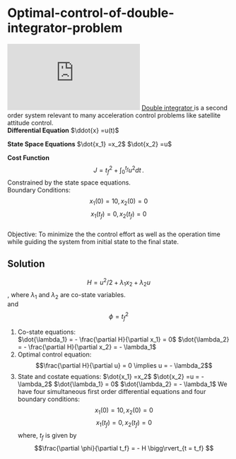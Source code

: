 # Optimal-control-of-double-integrator-problem
![equation](http://www.sciweavers.org/tex2img.php?eq=1%2Bsin%28mc%5E2%29&bc=White&fc=Black&im=jpg&fs=12&ff=arev&edit=)
[Double integrator ](https://en.wikipedia.org/wiki/Double_integrator) is a second order system relevant to many acceleration control problems like satellite attitude control. <br>
**Differential Equation**
$\ddot{x} =u(t)$

**State Space Equations**
$\dot{x_1} =x_2$
$\dot{x_2} =u$

**Cost Function**
$$
J = t_f ^2 + \int_0^{t_f}  u^{2}dt\,.
$$
Constrained by the state space equations.<br>
Boundary Conditions: <br>
$$x_1(0) = 10, x_2(0) = 0 $$
$$x_1 (t_f)  = 0, x_2(t_f) = 0 $$
<br> Objective: To minimize the the control effort as well as the operation time while guiding the system from initial state to the final state.
<br>
## Solution
$$H = u^2/2 + \lambda_1 x_2 + \lambda_2 u $$, where $\lambda_1$ and $\lambda_2$ are co-state variables.
<br>and 
$$\phi = t_f^2$$
1. Co-state equations:
<br> $\dot{\lambda_1} = - \frac{\partial H}{\partial x_1} = 0$
$\dot{\lambda_2} = - \frac{\partial H}{\partial x_2} = - \lambda_1$
2. Optimal control equation:
	$$\frac{\partial H}{\partial u} = 0 \implies u = - \lambda_2$$
3. State and costate equations: 
	 $\dot{x_1} =x_2$
	 $\dot{x_2} =u = - \lambda_2$
	 $\dot{\lambda_1} = 0$
	 $\dot{\lambda_2} =  - \lambda_1$
	 We have four simultaneous first order differential equations and four boundary conditions: 
	 $$x_1(0) = 10, x_2(0) = 0 $$
$$x_1 (t_f)  = 0, x_2(t_f) = 0 $$
where, $t_f$ is given by
 $$\frac{\partial \phi}{\partial t_f} = - H
\bigg\rvert_{t = t_f} $$

